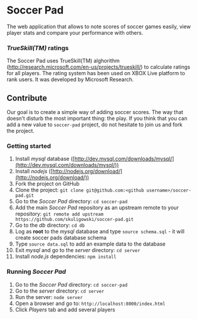 Soccer Pad
==========

The web application that allows to note scores of soccer games easily, view player stats and compare your performance with others.

### *TrueSkill(TM)* ratings

The Soccer Pad uses TrueSkill(TM) alghorithm (http://research.microsoft.com/en-us/projects/trueskill/) to calculate ratings for all players. The rating system has been used on XBOX Live platform to rank users. It was developed by Microsoft Research.


## Contribute
  
Our goal is to create a simple way of adding soccer scores. The way that doesn't disturb the most important thing: the play. If you think that you can add a new value to `soccer-pad` project, do not hesitate to join us and fork the project. 

### Getting started

1. Install *mysql* database ([http://dev.mysql.com/downloads/mysql/](http://dev.mysql.com/downloads/mysql/))
2. Install *nodejs* ([http://nodejs.org/download/](http://nodejs.org/download/))
3. Fork the project on GitHub
4. Clone the project: `git clone git@github.com:<github username>/soccer-pad.git`
5. Go to the *Soccer Pad* directory: `cd soccer-pad`
6. Add the main *Soccer Pad* repository as an upstream remote to your repository:
`git remote add upstream https://github.com/skuligowski/soccer-pad.git`
7. Go to the *db* directory: `cd db`
8. Log as **root** to the *mysql* database and type `source schema.sql` - it will create soccer pads database schema
9. Type `source data.sql` to add an example data to the database
8. Exit *mysql* and go to the *server* directory: `cd server`
8. Install *node.js* dependencies: `npm install`

### Running *Soccer Pad*

1. Go to the *Soccer Pad* directory: `cd soccer-pad`
2. Go to the *server* directory: `cd server` 
3. Run the server: `node server`
4. Open a browser and go to: `http://localhost:8000/index.html`
5. Click *Players* tab and add several players



